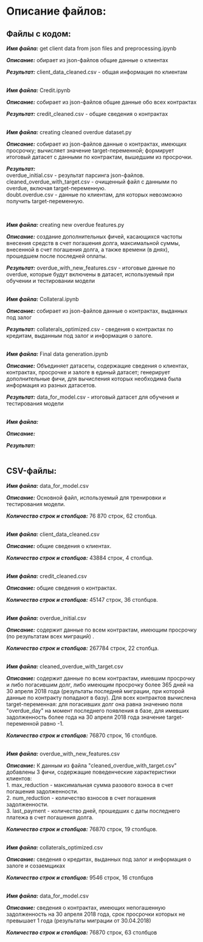 # Описание файлов:
## Файлы с кодом:

<p><b><i>Имя файла:</i></b> get client data from json files and preprocessing.ipynb
<p><b><i>Описание:</i></b> обирает из json-файлов общие данные о клиентах
<p><b><i>Результат:</i></b> client_data_cleaned.csv - общая информация по клиентам
<br><br>
 
<p><b><i>Имя файла:</i></b> Credit.ipynb
<p><b><i>Описание:</i></b> собирает из json-файлов общие данные обо всех контрактах
<p><b><i>Результат:</i></b> credit_cleaned.csv - общие сведения о контрактах 
<br><br>
  
<b><i>Имя файла:</i></b> creating cleaned overdue dataset.py<p>
<b><i>Описание:</i></b> собирает из json-файлов данные о контрактах, имеющих просрочку; вычисляет значение target-переменной; формирует итоговый датасет с данными по контрактам, вышедшим из просрочки.<p>
<b><i>Результат:</i></b> 
  <br>overdue_initial.csv - результат парсинга json-файлов.
  <br>cleaned_overdue_with_target.csv - очищенный файл с данными по overdue, включая target-переменную.
  <br>doubt.overdue.csv - данные по клиентам, для которых невозможно получить target-переменную.<p>
<br>

<p><b><i>Имя файла:</i></b> creating new overdue features.py
<p><b><i>Описание:</i></b> создание дополнительных фичей, касающихся частоты внесения средств в счет погашения долга, максимальной суммы, внесенной в счет погашения долга, а также времени (в днях), прошедшем после последней оплаты.
<p><b><i>Результат:</i></b> overdue_with_new_features.csv - итоговые данные по overdue, которые будут включены в датасет, используемый при обучении и тестировании модели
<br><br>

<p><b><i>Имя файла:</i></b> Collateral.ipynb
<p><b><i>Описание:</i></b> собирает из json-файлов данные о контрактах, выданных под залог
<p><b><i>Результат:</i></b> collaterals_optimized.csv - сведения о контрактах по кредитам, выданным под залог и информация о залоге.
<br><br>

<p><b><i>Имя файла:</i></b> Final data generation.ipynb
<p><b><i>Описание:</i></b> Объединяет датасеты, содержащие сведения о клиентах, контрактах, просрочке и залоге в единый датасет; генерирует дополнительные фичи, для вычисления которых необходима была информация из разных датасетов.
<p><b><i>Результат:</i></b> data_for_model.csv - итоговый датасет для обучения и тестирования модели
<br>
<br>

<p><b><i>Имя файла:</i></b> 
<p><b><i>Описание:</i></b> 
<p><b><i>Результат:</i></b> 
<br><br>

## CSV-файлы:

<p><b><i>Имя файла:</i></b> data_for_model.csv
<p><b><i>Описание:</i></b> Основной файл, используемый для тренировки и тестирования модели.
<p><b><i>Количество строк и столбцов:</i></b> 76 870 строк, 62 столбца.
<br><br>

<p><b><i>Имя файла:</i></b> client_data_cleaned.csv
<p><b><i>Описание:</i></b> общие сведения о клиентах.
<p><b><i>Количество строк и столбцов:</i></b> 43884 строк, 4 столбца.
<br><br>

<p><b><i>Имя файла:</i></b> credit_cleaned.csv
<p><b><i>Описание:</i></b> общие сведения о контрактах.
<p><b><i>Количество строк и столбцов:</i></b> 45147 строк, 36 столбцов.
<br><br>

<p><b><i>Имя файла:</i></b> overdue_initial.csv
<p><b><i>Описание:</i></b> содержит данные по всем контрактам, имеющим просрочку (по результатам всех миграций) .
<p><b><i>Количество строк и столбцов:</i></b> 267784 строк, 22 столбца.
<br><br>

<p><b><i>Имя файла:</i></b> cleaned_overdue_with_target.csv
<p><b><i>Описание:</i></b> содержит данные по всем контрактам, имевшим просрочку и либо погасившим долг, либо имеющим просрочку более 365 дней на 30 апреля 2018 года (результаты последней миграции, при которой данные по контракту попадают в базу). Для всех контрактов вычислена target-переменная: для погасивших долг она равна значению поля "overdue_day" на момент последнего появления в базе, для имевших задолженность более года на 30 апреля 2018 года значение target-переменной равно -1.
<p><b><i>Количество строк и столбцов:</i></b> 76870 строк, 16 столбцов.
<br><br>

<p><b><i>Имя файла:</i></b> overdue_with_new_features.csv
<p><b><i>Описание:</i></b> К данным из файла "cleaned_overdue_with_target.csv" добавлены 3 фичи, содержащие поведенческие характеристики клиентов: 
  <br>1. max_reduction - максимальная сумма разового взноса в счет погашения задолженности.
  <br>2. num_reduction - количество взносов в счет погашения задолженности.
  <br>3. last_payment - количество дней, прошедших с даты последнего платежа в счет погашения долга.
<p><b><i>Количество строк и столбцов:</i></b> 76870 строк, 19 столбцов.
<br><br>

<p><b><i>Имя файла:</i></b> collaterals_optimized.csv
<p><b><i>Описание:</i></b> сведения о кредитах, выданных под залог и информация о залоге и созаемщиках
<p><b><i>Количество строк и столбцов:</i></b> 9546 строк, 16 столбцов
<br><br>

<p><b><i>Имя файла:</i></b> data_for_model.csv
<p><b><i>Описание:</i></b> сведения о контрактах, имеющих непогашенную задолженность на 30 апреля 2018 года, срок просрочки которых не превышает 1 года (результаты миграции от 30.04.2018)
<p><b><i>Количество строк и столбцов:</i></b> 76870 строк, 63 столбцов
<br>

